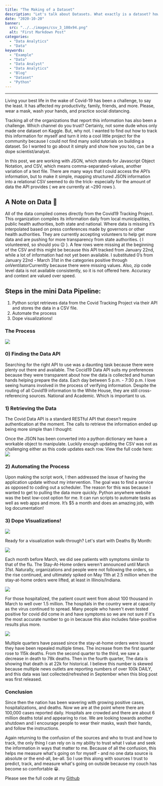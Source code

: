 ```yaml
---
title: "The Making of a Dataset"
description: "Let's talk about Datasets. What exactly is a dataset? how do people make them? Is there an easier route?"
date: "2020-10-20"
banner:
  src: "../../images/csv_3_100x94.png"
  alt: "First Markdown Post"
categories:
  - "Data Analytics"
  - "Data"
keywords:
  - "Example"
  - "Data"
  - "Data Analyst"
  - "Data Analytics"
  - "Blog"
  - "Dataset"
  - "Python"
---
```

---


Living your best life in the wake of Covid-19 has been a challenge, to say the least. It has affected my productivity, family, friends, and more. Please, wear a mask, wash your hands, and practice social distancing. 

Tracking all of the organizations that report this information has also been a challenge. Which channel do you trust? Certainly, not some dude whos only made one dataset on Kaggle. But, why not. I wanted to find out how to track this information for myself and turn it into a cool little project for the community because I could not find many solid tutorials on building a dataset. So I wanted to go about it simply and show how you too, can be a dope scientist/analyst. 

In this post, we are working with JSON, which stands for Javascript Object Notation, and CSV, which means comma-separated-values, another variation of a text file. There are many ways that I could access the API’s information, but to make it simple, mapping structured JSON information into a relational CSV seemed to do the trick- especially for the amount of data the API provides ( we are currently at ~290 rows ). 

## A Note on Data 📝

All of the data compiled comes directly from the Covid19 Tracking Project. This organization compiles its information daily from local municipalities, public health authorities, both state and national. Where data is missing it’s interpolated based on press conferences made by governors or other health authorities. They are currently accepting volunteers to help get more data and are pushing for more transparency from state authorities. ( I volunteered, so should you 😉 ). A few rows were missing at the beginning of the CSV and this might be because this API tracked from January 22nd, while a lot of information had not yet been available. I substituted 0’s from January 22nd - March 31st in the categories positive through onVentilatorCurrenltly because there were missing values. Also, zip code level data is not available consistently, so it is not offered here. Accuracy and context are valued over speed. 




## Steps in the mini Data Pipeline:
1. Python script retrieves data from the Covid Tracking Project via their API and stores the data in a CSV file.
2. Automate the process
3. Dope visualizations!

### The Process 

![](../../images/Covid19-2.jpg)

### 0) Finding the Data API

Searching for the right API to use was a daunting task because there were plenty out there and available. The Cocid19 Data API suits my preferences because they were transparent about how the data is collected and human hands helping prepare the data. Each day between 5 p.m. - 7:30 p.m. I love seeing humans involved in the process of verifying information. Despite the routing of all Covid19 information to the White House, they are still cross-referencing sources. National and Academic. Which is important to us. 
 


### 1) Retrieving the Data 

The Covid Data API is a standard RESTful API that doesn't require authentication at the moment. The calls to retrieve the information ended up being more simple than I thought:


Once the JSON has been converted into a python dictionary we have a workable object to manipulate. Luckily enough updating the CSV was not as challenging either as this code updates each row. View the full code here:
![](../../images/cov.png)

### 2) Automating the Process

Upon making the script work, I then addressed the issue of having the application update without my intervention. The goal was to find a service as opposed to coding out a scheduler. The reason for this was because I wanted to get to pulling the data more quickly. Python anywhere website was the best low-cost option for me. It can run scripts to automate tasks as well as web apps and more. It’s $5 a month and does an amazing job, with log documentation! 

### 3) Dope Visualizations!

![](../../images/Dashboard.jpg)

Ready for a visualization walk-through? Let's start with Deaths By Month:

![](../../images/DeathsByMonth.jpg)

Each month before March, we did see patients with symptoms similar to that of the flu. The Stay-At-Home orders weren't announced until March 31st. Naturally, organizations and people were not following the orders, so the rise continued, and ultimately spiked on May 11th at 2.5 million when the stay-at-home orders were lifted, at least in Illinois/Indiana. 


![](../../images/Hospitalized.jpg)

For those hospitalized, the patient count went from about 100 thousand in March to well over 1.5 million. The hospitals in the country were at capacity as the virus continued to spread. Many people who haven't even tested positive for covid did come in and have symptoms so we are not sure if it's the most accurate number to go in because this also includes false-positive results plus more. 


![](../../images/DeathIncreaseQuarterly.jpg)

Multiple quarters have passed since the stay-at-home orders were issued they have been repealed multiple times. The increase from the first quarter rose to 115k deaths. From the second quarter to the third, we saw a decrease in death to 78k deaths. Then in the fourth quarter, The data is showing that death is at 22k for historical. I believe this number is skewed because multiple news outlets are reporting numbers of over 100k DAILY, and this data was last collected/refreshed in September when this blog post was first released. 


### Conclusion

Since then the nation has been wavering with growing positive cases, hospitalizations, and deaths. Now we are at the point where there are 100,000 cases reported daily. Hospitals are crowded and there are about 6 million deaths total and appearing to rise. We are looking towards another shutdown and I encourage people to wear their masks, wash their hands, and follow the instructions. 

Again returning to the confusion of the sources and who to trust and how to track, the only thing I can rely on is my ability to trust what I value and seek the information in ways that matter to me. Because of all the confusion, this helps me measure what's going on for myself - and no one data source is absolute or the end-all, be-all. So I use this along with sources I trust to predict, track, and measure what's going on outside because my couch has become so comfortable 😀. 



Please see the full code at my [Github](https://github.com/Gilb03/Covid19Project)
